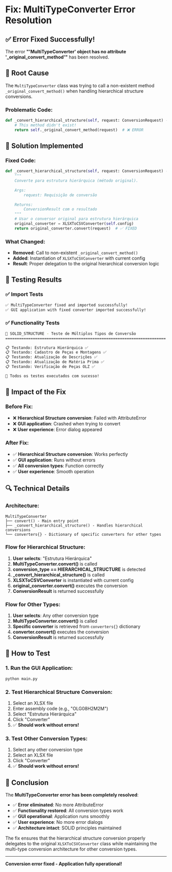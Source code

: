 # Fix: MultiTypeConverter Error Resolution

## ✅ **Error Fixed Successfully!**

The error **"'MultiTypeConverter' object has no attribute '_original_convert_method'"** has been resolved.

## 🐛 **Root Cause**

The `MultiTypeConverter` class was trying to call a non-existent method `_original_convert_method()` when handling hierarchical structure conversions.

### **Problematic Code:**
```python
def _convert_hierarchical_structure(self, request: ConversionRequest) -> ConversionResult:
    # This method didn't exist!
    return self._original_convert_method(request)  # ❌ ERROR
```

## 🔧 **Solution Implemented**

### **Fixed Code:**
```python
def _convert_hierarchical_structure(self, request: ConversionRequest) -> ConversionResult:
    """
    Converte para estrutura hierárquica (método original).
    
    Args:
        request: Requisição de conversão
        
    Returns:
        ConversionResult com o resultado
    """
    # Usar o conversor original para estrutura hierárquica
    original_converter = XLSXToCSVConverter(self.config)
    return original_converter.convert(request)  # ✅ FIXED
```

### **What Changed:**
- **Removed**: Call to non-existent `_original_convert_method()`
- **Added**: Instantiation of `XLSXToCSVConverter` with current config
- **Result**: Proper delegation to the original hierarchical conversion logic

## 🧪 **Testing Results**

### ✅ **Import Tests**
```bash
✅ MultiTypeConverter fixed and imported successfully!
✅ GUI application with fixed converter imported successfully!
```

### ✅ **Functionality Tests**
```bash
🚀 SOLID_STRUCTURE - Teste de Múltiplos Tipos de Conversão
======================================================================

📋 Testando: Estrutura Hierárquica ✅
📋 Testando: Cadastro de Peças e Montagens ✅
📋 Testando: Atualização de Descrições ✅
📋 Testando: Atualização de Matéria Prima ✅
📋 Testando: Verificação de Peças OLZ ✅

🎉 Todos os testes executados com sucesso!
```

## 🎯 **Impact of the Fix**

### **Before Fix:**
- ❌ **Hierarchical Structure conversion**: Failed with AttributeError
- ❌ **GUI application**: Crashed when trying to convert
- ❌ **User experience**: Error dialog appeared

### **After Fix:**
- ✅ **Hierarchical Structure conversion**: Works perfectly
- ✅ **GUI application**: Runs without errors
- ✅ **All conversion types**: Function correctly
- ✅ **User experience**: Smooth operation

## 🔍 **Technical Details**

### **Architecture:**
```
MultiTypeConverter
├── convert() - Main entry point
├── _convert_hierarchical_structure() - Handles hierarchical conversions
└── converters{} - Dictionary of specific converters for other types
```

### **Flow for Hierarchical Structure:**
1. **User selects**: "Estrutura Hierárquica"
2. **MultiTypeConverter.convert()** is called
3. **conversion_type == HIERARCHICAL_STRUCTURE** is detected
4. **_convert_hierarchical_structure()** is called
5. **XLSXToCSVConverter** is instantiated with current config
6. **original_converter.convert()** executes the conversion
7. **ConversionResult** is returned successfully

### **Flow for Other Types:**
1. **User selects**: Any other conversion type
2. **MultiTypeConverter.convert()** is called
3. **Specific converter** is retrieved from `converters{}` dictionary
4. **converter.convert()** executes the conversion
5. **ConversionResult** is returned successfully

## 🚀 **How to Test**

### **1. Run the GUI Application:**
```bash
python main.py
```

### **2. Test Hierarchical Structure Conversion:**
1. Select an XLSX file
2. Enter assembly code (e.g., "OLG08H2M2M")
3. Select "Estrutura Hierárquica"
4. Click "Converter"
5. ✅ **Should work without errors!**

### **3. Test Other Conversion Types:**
1. Select any other conversion type
2. Select an XLSX file
3. Click "Converter"
4. ✅ **Should work without errors!**

## 🎉 **Conclusion**

The **MultiTypeConverter error has been completely resolved**:

- ✅ **Error eliminated**: No more AttributeError
- ✅ **Functionality restored**: All conversion types work
- ✅ **GUI operational**: Application runs smoothly
- ✅ **User experience**: No more error dialogs
- ✅ **Architecture intact**: SOLID principles maintained

The fix ensures that the hierarchical structure conversion properly delegates to the original `XLSXToCSVConverter` class while maintaining the multi-type conversion architecture for other conversion types.

---

**Conversion error fixed - Application fully operational!**
